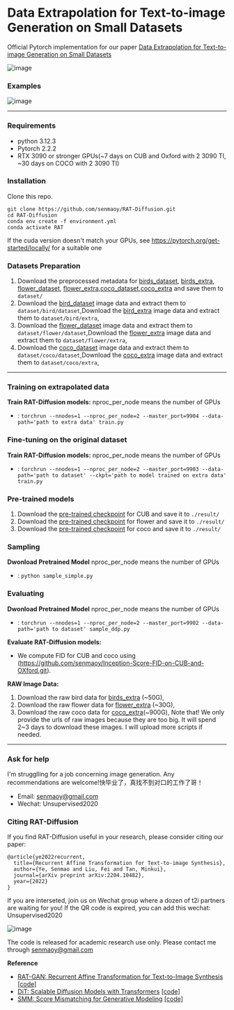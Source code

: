 # Data Extrapolation for Text-to-image Generation on Small Datasets

Official Pytorch implementation for our paper [Data Extrapolation for Text-to-image Generation on Small Datasets](https://arxiv.org/abs/2410.01638) 

![image](https://github.com/user-attachments/assets/a6ff845f-5a98-4bf6-b8e6-2843ca34a00f)

### Examples

![image](https://github.com/user-attachments/assets/59b31d2e-7281-4486-8ab8-814fc4fa3b31)

---
### Requirements
- python 3.12.3
- Pytorch 2.2.2
- RTX 3090 or stronger GPUs(~7 days on CUB and Oxford with 2 3090 TI, ~30 days on COCO with 2 3090 TI)

### Installation

Clone this repo.
```
git clone https://github.com/senmaoy/RAT-Diffusion.git
cd RAT-Diffusion
conda env create -f environment.yml
conda activate RAT
```
If the cuda version doesn't match your GPUs, see https://pytorch.org/get-started/locally/ for a suitable one
### Datasets Preparation
1. Download the preprocessed metadata for [birds_dataset](https://drive.google.com/file/d/1s-R4dDrfry6W8jFv0KFe3Q8_gtCtFzSG/view?usp=drive_link), [birds_extra](https://drive.google.com/file/d/13o3HM7KacIciqJOtIBZco4IRzOebSB5Y/view?usp=drive_link), [flower_dataset](https://drive.google.com/file/d/1nmVmS2dPpHnSFfA1_3WQadtrXzvr-AbH/view?usp=drive_link), [flower_extra](https://drive.google.com/file/d/1o_Qwh0PV6ddbCjCNgUmTWFz2nFulkDBY/view?usp=drive_link),[coco_dataset](https://drive.google.com/file/d/17DvuQ6xeuXYyUboOsp3AIQh8JtbvAUKV/view?usp=drive_link),[coco_extra](https://drive.google.com/file/d/17aubtONziNoHe66hFgrpQsmKOpUtnV2h/view?usp=drive_link) and save them to `dataset/`
2. Download the [bird_dataset](http://www.vision.caltech.edu/visipedia/CUB-200-2011.html) image data and extract them to `dataset/bird/dataset`,Download the [bird_extra](https://drive.google.com/file/d/1oHz3sUPZ_dKDjNOIxZSMRXq-yX2EytXR/view?usp=drive_link) image data and extract them to `dataset/bird/extra`,
3. Download the [flower_dataset](https://drive.google.com/file/d/1cL0F5Q3AYLfwWY7OrUaV1YmTx4zJXgNG/view?usp=sharing) image data and extract them to `dataset/flower/dataset`,Download the [flower_extra](https://drive.google.com/file/d/1e7FdY2Lgfqhg_5R11F6jQzTeqPrPhzlm/view?usp=drive_link) image data and extract them to `dataset/flower/extra`,
4. Download the [coco_dataset](http://cocodataset.org/#download) image data and extract them to `dataset/coco/dataset`,Download the [coco_extra](https://drive.google.com/file/d/1dpFbdQely3MvgS9OFEgtQeqvOieI8a2Y/view?usp=drive_link) image data and extract them to `dataset/coco/extra`,




---
### Training on extrapolated data

**Train RAT-Diffusion models:**
nproc_per_node means the number of GPUs
  - : `torchrun --nnodes=1 --nproc_per_node=2 --master_port=9904 --data-path='path to extra data' train.py`

### Fine-tuning on the original dataset

**Train RAT-Diffusion models:**
nproc_per_node means the number of GPUs
  - : `torchrun --nnodes=1 --nproc_per_node=2 --master_port=9903 --data-path='path to dataset' --ckpt='path to model trained on extra data' train.py`

### Pre-trained models
1. Download the [pre-trained checkpoint](https://drive.google.com/file/d/1kHYKzdNn9n4qu-pNDpB_nYjP8Prne6d4/view?usp=drive_link) for CUB and save it to `./result/`
2. Download the [pre-trained checkpoint](https://drive.google.com/file/d/1pGxht2W1vlvJyXoiEPmAJ1o779-8kevi/view?usp=drive_link) for flower and save it to `./result/`
3. Download the [pre-trained checkpoint](https://drive.google.com/file/d/1Y2NamGpCZFOmZLVAGDh3PRzeG7J-p0Gd/view?usp=drive_link) for coco and save it to `./result/`

### Sampling

**Dwonload Pretrained Model**
nproc_per_node means the number of GPUs
  - : `python sample_simple.py`


### Evaluating

**Dwonload Pretrained Model**
nproc_per_node means the number of GPUs
  - : `torchrun --nnodes=1 --nproc_per_node=2 --master_port=9902 --data-path='path to dataset' sample_ddp.py`



**Evaluate RAT-Diffusion models:**

- We compute FID for CUB and coco using (https://github.com/senmaoy/Inception-Score-FID-on-CUB-and-OXford.git).

**RAW Image Data:**
1. Download the raw bird data for [birds_extra](https://drive.google.com/file/d/1gcXFLC6HurSCAmCpXpaN8l7KDYiH7cYA/view?usp=drive_link) (~50G), 
2. Download the raw flower data for [flower_extra](https://drive.google.com/file/d/1VdrIoBcCQa5RrfMNSZVsSjKOSXWIno33/view?usp=drive_link) (~30G), 
3. Download the raw coco data for [coco_extra](https://drive.google.com/file/d/1zJart0zaMuPMNgjHl8Mzd-6_y8SjYLsu/view?usp=drive_link)(~900G), 
Note that! We only provide the urls of raw images because they are too big. It will spend 2~3 days to download these images. I will upload more scripts if needed.
---
### Ask for help
I'm strugglling for a job concerning image generation. Any recommendations are welcome!快毕业了，真找不到对口的工作了哥！ 
- Email:  senmaoy@gmail.com
- Wechat: Unsupervised2020
### Citing RAT-Diffusion

If you find RAT-Diffusion useful in your research, please consider citing our paper:

```
@article{ye2022recurrent,
  title={Recurrent Affine Transformation for Text-to-image Synthesis},
  author={Ye, Senmao and Liu, Fei and Tan, Minkui},
  journal={arXiv preprint arXiv:2204.10482},
  year={2022}
}
```
If you are interseted, join us on Wechat group where a dozen of t2i partners are waiting for you! If the QR code is expired, you can add this wechat: Unsupervised2020

![image](https://github.com/user-attachments/assets/e08a15f8-0692-4c6a-959f-67f5b03061e4)

The code is released for academic research use only. Please contact me through senmaoy@gmail.com

**Reference**
- [RAT-GAN: Recurrent Affine Transformation for Text-to-Image Synthesis](https://arxiv.org/abs/2204.10482) [[code]](https://github.com/tobran/DF-GAN.git)
- [DiT: Scalable Diffusion Models with Transformers](https://arxiv.org/abs/2212.09748) [[code]](https://github.com/facebookresearch/DiT)
- [SMM: Score Mismatching for Generative Modeling](https://arxiv.org/abs/2309.11043) [[code]](https://github.com/senmaoy/Score-Mismatching)
